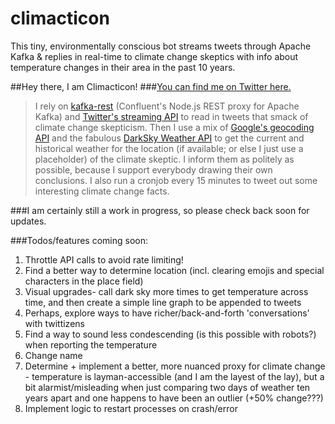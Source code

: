 # climacticon
This tiny, environmentally conscious bot streams tweets through Apache Kafka &amp; replies in real-time to climate change skeptics with info about temperature changes in their area in the past 10 years. 

##Hey there, I am Climacticon! 
###[You can find me on Twitter here.](https://twitter.com/climatetruthbot)

>I rely on [kafka-rest](https://github.com/confluentinc/kafka-rest-node) (Confluent's Node.js REST proxy for Apache Kafka) and [Twitter's streaming API](https://www.npmjs.com/package/twitter) to read in tweets that smack of climate change skepticism.  Then I use a mix of [Google's geocoding API](https://developers.google.com/maps/documentation/geocoding/start) and the fabulous [DarkSky Weather API](darksky.net) to get the current and historical weather for the location (if available; or else I just use a placeholder) of the climate skeptic. I inform them as politely as possible, because I support everybody drawing their own conclusions. I also run a cronjob every 15 minutes to tweet out some interesting climate change facts. 

###I am certainly still a work in progress, so please check back soon for updates. 

###Todos/features coming soon: 
1. Throttle API calls to avoid rate limiting!
2. Find a better way to determine location (incl. clearing emojis and special characters in the place field)
3. Visual upgrades- call dark sky more times to get temperature across time, and then create a simple line graph to be appended to tweets
4. Perhaps, explore ways to have richer/back-and-forth 'conversations' with twittizens  
5. Find a way to sound less condescending (is this possible with robots?) when reporting the temperature 
6. Change name
7. Determine + implement a better, more nuanced proxy for climate change - temperature is layman-accessible (and I am the layest of the lay), but a bit alarmist/misleading when just comparing two days of weather ten years apart and one happens to have been an outlier (+50% change???) 
8. Implement logic to restart processes on crash/error
